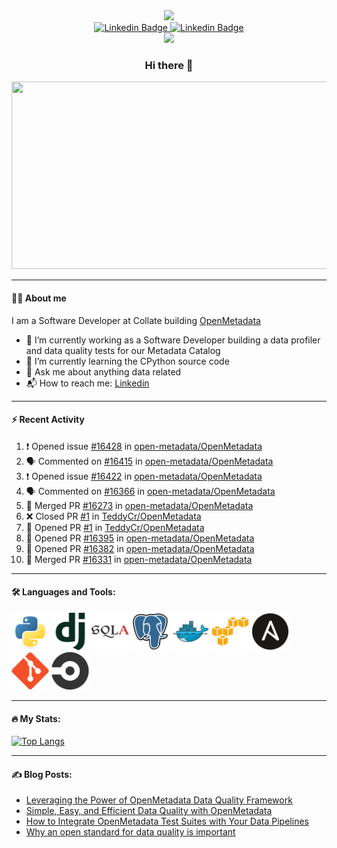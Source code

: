 <div id="header" align="center">
  <img src="https://media.giphy.com/media/5eLDrEaRGHegx2FeF2/giphy.gif" width="100"/>
</div>
<div id="badges" align="center">
  <a href="https://www.linkedin.com/in/teddycrepineau/">
    <img src="https://shields.io/badge/Linkedin-blue?logo=linkedin&logoColor=white&style=for-the-badge" alt="Linkedin Badge"/>
  </a>
  <a href="https://medium.com/@teddycrpineau">
    <img src="https://shields.io/badge/Medium-black?logo=medium&logoColor=white&style=for-the-badge" alt="Linkedin Badge"/>
  </a>
</div>
<div align="center">
  <img src="https://komarev.com/ghpvc/?username=TeddyCr&color=blue&style=flat-square" />
</div>

<h3 align="center">
Hi there 👋
</h3>
<div align="center">
  <img src="https://media.giphy.com/media/L8K62iTDkzGX6/giphy.gif" width="600" height="300"/>
</div>

---

#### :technologist: About me
I am a Software Developer at Collate building <a href="https://open-metadata.org"/>OpenMetadata</a>
- 🔭 I’m currently working as a Software Developer building a data profiler and data quality tests for our Metadata Catalog
- 🐍 I’m currently learning the CPython source code
- 💬 Ask me about anything data related
- 📬 How to reach me: [Linkedin](https://shields.io/badge/Linkedin-blue?logo=linkedin&logoColor=white&style=for-the-badge)

---

#### ⚡️ Recent Activity
<!--START_SECTION:activity-->
1. ❗ Opened issue [#16428](https://github.com/open-metadata/OpenMetadata/issues/16428) in [open-metadata/OpenMetadata](https://github.com/open-metadata/OpenMetadata)
2. 🗣 Commented on [#16415](https://github.com/open-metadata/OpenMetadata/pull/16415#issuecomment-2132978052) in [open-metadata/OpenMetadata](https://github.com/open-metadata/OpenMetadata)
3. ❗ Opened issue [#16422](https://github.com/open-metadata/OpenMetadata/issues/16422) in [open-metadata/OpenMetadata](https://github.com/open-metadata/OpenMetadata)
4. 🗣 Commented on [#16366](https://github.com/open-metadata/OpenMetadata/issues/16366#issuecomment-2132873869) in [open-metadata/OpenMetadata](https://github.com/open-metadata/OpenMetadata)
5. 🎉 Merged PR [#16273](https://github.com/open-metadata/OpenMetadata/pull/16273) in [open-metadata/OpenMetadata](https://github.com/open-metadata/OpenMetadata)
6. ❌ Closed PR [#1](https://github.com/TeddyCr/OpenMetadata/pull/1) in [TeddyCr/OpenMetadata](https://github.com/TeddyCr/OpenMetadata)
7. 💪 Opened PR [#1](https://github.com/TeddyCr/OpenMetadata/pull/1) in [TeddyCr/OpenMetadata](https://github.com/TeddyCr/OpenMetadata)
8. 💪 Opened PR [#16395](https://github.com/open-metadata/OpenMetadata/pull/16395) in [open-metadata/OpenMetadata](https://github.com/open-metadata/OpenMetadata)
9. 💪 Opened PR [#16382](https://github.com/open-metadata/OpenMetadata/pull/16382) in [open-metadata/OpenMetadata](https://github.com/open-metadata/OpenMetadata)
10. 🎉 Merged PR [#16331](https://github.com/open-metadata/OpenMetadata/pull/16331) in [open-metadata/OpenMetadata](https://github.com/open-metadata/OpenMetadata)
<!--END_SECTION:activity-->

---

#### :hammer_and_wrench: Languages and Tools:
<div>
   <img src="https://github.com/devicons/devicon/blob/master/icons/python/python-original.svg" width="60" height="60"/>
   <img src="https://github.com/devicons/devicon/blob/master/icons/django/django-plain.svg" width="60" height="60"/>
   <img src="https://github.com/devicons/devicon/blob/master/icons/sqlalchemy/sqlalchemy-original.svg" width="60" height="60"/>
   <img src="https://github.com/devicons/devicon/blob/master/icons/postgresql/postgresql-original.svg" width="60" height="60"/>
   <img src="https://github.com/devicons/devicon/blob/master/icons/docker/docker-original.svg" width="60" height="60"/>
   <img src="https://github.com/devicons/devicon/blob/master/icons/amazonwebservices/amazonwebservices-original.svg" width="60" height="60"/>
   <img src="https://github.com/devicons/devicon/blob/master/icons/ansible/ansible-original.svg" width="60" height="60"/>
   <img src="https://github.com/devicons/devicon/blob/master/icons/git/git-original.svg" width="60" height="60"/>
   <img src="https://github.com/devicons/devicon/blob/master/icons/circleci/circleci-plain.svg" width="60" height="60"/>
</div>

---

#### 🔥 My Stats:
[![Top Langs](https://github-readme-stats.vercel.app/api/top-langs/?username=TeddyCr&layout=compact&hide=javascript,html,css)](https://github.com/anuraghazra/github-readme-stats)

---

#### ✍️ Blog Posts:
<!-- BLOG-POST-LIST:START -->
- [Leveraging the Power of OpenMetadata Data Quality Framework](https://blog.open-metadata.org/leveraging-the-power-of-openmetadata-data-quality-framework-385ba2d8eaf?source=rss-16e0670af08f------2)
- [Simple, Easy, and Efficient Data Quality with OpenMetadata](https://blog.open-metadata.org/simple-easy-and-efficient-data-quality-with-openmetadata-1c4e7d329364?source=rss-16e0670af08f------2)
- [How to Integrate OpenMetadata Test Suites with Your Data Pipelines](https://blog.open-metadata.org/how-to-integrate-openmetadata-test-suites-with-your-data-pipelines-d83fb55fa494?source=rss-16e0670af08f------2)
- [Why an open standard for data quality is important](https://blog.open-metadata.org/why-are-we-building-a-data-quality-standard-1753fae87259?source=rss-16e0670af08f------2)
<!-- BLOG-POST-LIST:END -->

